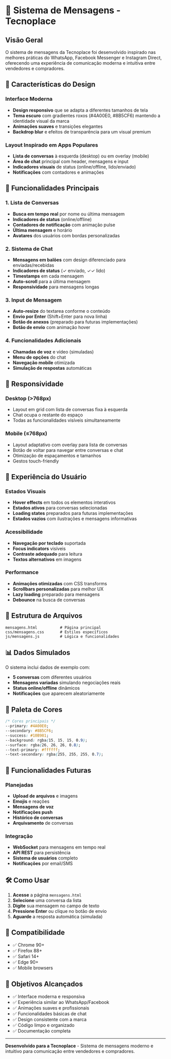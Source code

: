 # 📱 Sistema de Mensagens - Tecnoplace

## Visão Geral

O sistema de mensagens da Tecnoplace foi desenvolvido inspirado nas melhores práticas do WhatsApp, Facebook Messenger e Instagram Direct, oferecendo uma experiência de comunicação moderna e intuitiva entre vendedores e compradores.

## 🎨 Características do Design

### Interface Moderna
- **Design responsivo** que se adapta a diferentes tamanhos de tela
- **Tema escuro** com gradientes roxos (#4A00E0, #8B5CF6) mantendo a identidade visual da marca
- **Animações suaves** e transições elegantes
- **Backdrop blur** e efeitos de transparência para um visual premium

### Layout Inspirado em Apps Populares
- **Lista de conversas** à esquerda (desktop) ou em overlay (mobile)
- **Área de chat** principal com header, mensagens e input
- **Indicadores visuais** de status (online/offline, lido/enviado)
- **Notificações** com contadores e animações

## 🚀 Funcionalidades Principais

### 1. Lista de Conversas
- **Busca em tempo real** por nome ou última mensagem
- **Indicadores de status** (online/offline)
- **Contadores de notificação** com animação pulse
- **Última mensagem** e horário
- **Avatares** dos usuários com bordas personalizadas

### 2. Sistema de Chat
- **Mensagens em balões** com design diferenciado para enviadas/recebidas
- **Indicadores de status** (✓ enviado, ✓✓ lido)
- **Timestamps** em cada mensagem
- **Auto-scroll** para a última mensagem
- **Responsividade** para mensagens longas

### 3. Input de Mensagem
- **Auto-resize** do textarea conforme o conteúdo
- **Envio por Enter** (Shift+Enter para nova linha)
- **Botão de anexos** (preparado para futuras implementações)
- **Botão de envio** com animação hover

### 4. Funcionalidades Adicionais
- **Chamadas de voz** e vídeo (simuladas)
- **Menu de opções** do chat
- **Navegação mobile** otimizada
- **Simulação de respostas** automáticas

## 📱 Responsividade

### Desktop (>768px)
- Layout em grid com lista de conversas fixa à esquerda
- Chat ocupa o restante do espaço
- Todas as funcionalidades visíveis simultaneamente

### Mobile (≤768px)
- Layout adaptativo com overlay para lista de conversas
- Botão de voltar para navegar entre conversas e chat
- Otimização de espaçamentos e tamanhos
- Gestos touch-friendly

## 🎯 Experiência do Usuário

### Estados Visuais
- **Hover effects** em todos os elementos interativos
- **Estados ativos** para conversas selecionadas
- **Loading states** preparados para futuras implementações
- **Estados vazios** com ilustrações e mensagens informativas

### Acessibilidade
- **Navegação por teclado** suportada
- **Focus indicators** visíveis
- **Contraste adequado** para leitura
- **Textos alternativos** em imagens

### Performance
- **Animações otimizadas** com CSS transforms
- **Scrollbars personalizadas** para melhor UX
- **Lazy loading** preparado para mensagens
- **Debounce** na busca de conversas

## 🔧 Estrutura de Arquivos

```
mensagens.html          # Página principal
css/mensagens.css       # Estilos específicos
js/mensagens.js         # Lógica e funcionalidades
```

## 📊 Dados Simulados

O sistema inclui dados de exemplo com:
- **5 conversas** com diferentes usuários
- **Mensagens variadas** simulando negociações reais
- **Status online/offline** dinâmicos
- **Notificações** que aparecem aleatoriamente

## 🎨 Paleta de Cores

```css
/* Cores principais */
--primary: #4A00E0;
--secondary: #8B5CF6;
--success: #10B981;
--background: rgba(15, 15, 15, 0.9);
--surface: rgba(26, 26, 26, 0.8);
--text-primary: #ffffff;
--text-secondary: rgba(255, 255, 255, 0.7);
```

## 🔮 Funcionalidades Futuras

### Planejadas
- **Upload de arquivos** e imagens
- **Emojis** e reações
- **Mensagens de voz**
- **Notificações push**
- **Histórico de conversas**
- **Arquivamento** de conversas

### Integração
- **WebSocket** para mensagens em tempo real
- **API REST** para persistência
- **Sistema de usuários** completo
- **Notificações** por email/SMS

## 🛠️ Como Usar

1. **Acesse** a página `mensagens.html`
2. **Selecione** uma conversa da lista
3. **Digite** sua mensagem no campo de texto
4. **Pressione Enter** ou clique no botão de envio
5. **Aguarde** a resposta automática (simulada)

## 📱 Compatibilidade

- ✅ Chrome 90+
- ✅ Firefox 88+
- ✅ Safari 14+
- ✅ Edge 90+
- ✅ Mobile browsers

## 🎯 Objetivos Alcançados

- ✅ Interface moderna e responsiva
- ✅ Experiência similar ao WhatsApp/Facebook
- ✅ Animações suaves e profissionais
- ✅ Funcionalidades básicas de chat
- ✅ Design consistente com a marca
- ✅ Código limpo e organizado
- ✅ Documentação completa

---

**Desenvolvido para a Tecnoplace** - Sistema de mensagens moderno e intuitivo para comunicação entre vendedores e compradores.

